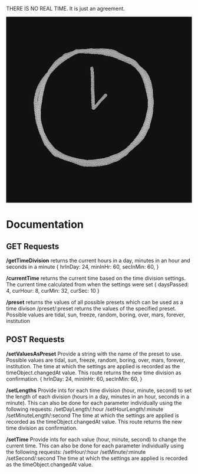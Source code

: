 THERE IS NO REAL TIME. It is just an agreement.

![](./assets/clock.gif)

# Documentation

## GET Requests

**/getTimeDivision**
returns the current hours in a day, minutes in an hour and seconds in a minute 
{
	hrInDay: 24,
	minInHr: 60,
	secInMin: 60,
}

**/currentTime**
returns the current time based on the time division settings. The current time calculated from when the settings were set
{
	daysPassed: 4,
	curHour: 8,
	curMin: 32,
	curSec: 10
}

**/preset**
returns the values of all possible presets which can be used as a time divison
/preset/:preset
returns the values of the specified preset. Possible values are tidal, sun, freeze, random, boring, over, mars, forever, institution

## POST Requests

**/setValuesAsPreset**
Provide a string with the name of the preset to use. Possible values are tidal, sun, freeze, random, boring, over, mars, forever, institution. The time at which the settings are applied is recorded as the timeObject.changedAt value.
This route returns the new time division as confirmation.
{
	hrInDay: 24,
	minInHr: 60,
	secInMin: 60,
}

**/setLengths**
Provide ints for each time division (hour, minute, second) to set the length of each division (hours in a day, minutes in an hour, seconds in a minute).
This can also be done for each parameter individually using the following requests:
/setDayLength/:hour
/setHourLength/:minute
/setMinuteLength/:second
The time at which the settings are applied is recorded as the timeObject.changedAt value.
This route returns the new time division as confirmation.

**/setTime**
Provide ints for each value (hour, minute, second) to change the current time. This can also be done for each parameter individually using the following requests:
/setHour/:hour
/setMinute/:minute
/setSecond/:second
The time at which the settings are applied is recorded as the timeObject.changedAt value.
